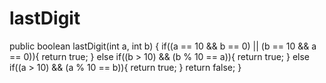 # lastDigit
public boolean lastDigit(int a, int b) {
  if((a == 10 && b == 0) || (b == 10 && a == 0)){
    return true;
  }
  else if((b > 10) && (b % 10 == a)){
    return true;
  }
  else if((a > 10) && (a % 10 == b)){
    return true;
  }
  return false;
}
